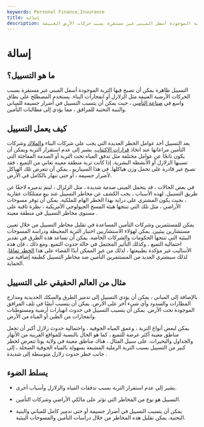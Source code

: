```yaml
---
keywords: Personal Finance,Insurance
title: إسالة
description: التسييل ظاهرة يمكن أن تصبح فيها التربة الموجودة أسفل المبنى غير مستقرة بسبب حركات الأرض العنيفة.
---
```


# إسالة
## ما هو التسييل؟

التسييل ظاهرة يمكن أن تصبح فيها التربة الموجودة أسفل المبنى غير مستقرة بسبب الحركات الأرضية العنيفة مثل الزلازل أو انفجارات البناء. يستخدم المصطلح على نطاق واسع في [صناعة التأمين](/insurance) ، حيث يمكن أن يتسبب التسييل في أضرار جسيمة للمباني والبنية التحتية للمرافق ، مما يؤدي إلى مطالبات التأمين.

## كيف يعمل التسييل

يعد التسييل أحد عوامل الخطر العديدة التي يجب على شركات البناء [والملاك](/landlord) وشركات التأمين مراعاتها عند اتخاذ [قرارات الاكتتاب](/underwriting). يشير إلى عدم استقرار التربة ويمكن أن يكون ناتجًا عن عوامل مختلفة مثل تدفق المياه تحت التربة أو الصدمة المفاجئة التي تسببها الزلازل أو الأنشطة البشرية. إذا كانت تربة منطقة معينة تعاني من التميع ، فقد تصبح غير قادرة على تحمل وزن هياكلها. في هذا السيناريو ، يمكن أن تتعرض تلك الهياكل لأضرار جسيمة ، أو حتى تنهار بالكامل في الأرض.

في بعض الحالات ، قد يتحمل المبنى صدمة شديدة ، مثل الزلزال ، ليتم تدميره لاحقًا عن طريق التسييل. لهذه الأسباب ، يجب الكشف عن مخاطر التسييل عند بيع ممتلكات عقارية ، بحيث يكون المشتري على دراية بهذا الخطر الهام للملكية. يمكن أن توفر مسوحات الأراضي ، مثل تلك التي تنتجها هيئة المسح الجيولوجي الأمريكية ، نظرة ثاقبة على مستوى مخاطر التسييل في منطقة معينة .

يمكن للمستثمرين وشركات التأمين المساعدة في تقليل مخاطر التسييل من خلال تعيين مستشارين بيئيين. يمكن لهؤلاء الاستشاريين اختبار التربة المحيطة ودراسة المسوحات البيئية التي تنتجها الحكومات والشركات الخاصة. يمكن أن تساعد هذه الطرق في تقدير احتمالية التميع ، وكذلك التأثير المحتمل في حالة حدوث التميع. ومع ذلك ، فإن هذه الأساليب غير مؤكدة بطبيعتها ، لذلك من غير الممكن أبدًا القضاء على هذا [الخطر تمامًا](/risk). لذلك سيشتري العديد من المستثمرين التأمين ضد مخاطر التسييل كطبقة إضافية من الحماية.

## مثال من العالم الحقيقي على التسييل

بالإضافة إلى المباني ، يمكن أن يؤدي التسييل إلى تدمير الطرق والسكك الحديدية ومدارج المطارات والسدود وأي شيء آخر على الأرض. يمكن أن يتسبب أيضًا في تلف المرافق الموجودة تحت الأرض. يمكن أن يتسبب التسييل في حدوث انهيارات أرضية ومستوطنات وانفجارات من الطين أو المياه من الأرض.

يمكن لبعض أنواع التربة ، وعمق المياه الجوفية ، واحتمالية حدوث زلازل أكبر أن تجعل مناطق معينة أكثر عرضة للتميع ، كما هو الحال بالنسبة للمواقع القريبة من الأنهار والجداول والبحيرات. على سبيل المثال ، هناك مناطق معينة في ولاية يوتا تتعرض لخطر كبير من التسييل بسبب التربة الرملية المشبعة بسهولة بالمياه الجوفية الضحلة ، إلى جانب خطر حدوث زلازل متوسطة إلى شديدة .

## يسلط الضوء

- يشير إلى عدم استقرار التربة بسبب تدفقات المياه والزلازل وأسباب أخرى.

- التسييل هو نوع من المخاطر التي تؤثر على مالكي الأراضي وشركات التأمين.

- يمكن أن يتسبب التسييل في أضرار جسيمة أو حتى تدمير كامل للمباني والبنية التحتية. يمكن تقليل هذه المخاطر من خلال دراسات التأمين والمسوحات البيئية.

